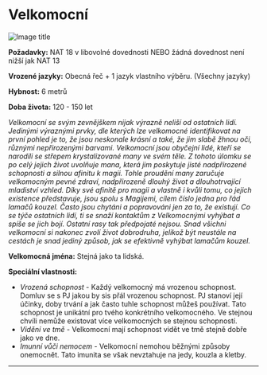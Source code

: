 # Velkomocní

![Image title](/assets/NAldir/races/vel.webp)

**Požadavky:** NAT 18 v libovolné dovednosti NEBO žádná dovednost není nižší jak NAT 13  

**Vrozené jazyky:** Obecná řeč + 1 jazyk vlastního výběru. (Všechny jazyky) 

**Hybnost:** 6 metrů 

**Doba života:** 120 - 150 let

*Velkomocní se svým zevnějškem nijak výrazně neliší od ostatních lidí. Jedinými výraznými prvky, dle kterých lze velkomocné identifikovat na první pohled je to, že jsou neskonale krásní a také, že jim slabě žhnou oči, různými nepřirozenými barvami. Velkomocní jsou obyčejní lidé, kteří se narodili se střepem krystalizované many ve svém těle. Z tohoto úlomku se po celý jejich život uvolňuje mana, která jim poskytuje jisté nadpřirozené schopnosti a silnou afinitu k magii. Tohle proudění many zaručuje velkomocným pevné zdraví, nadpřirozeně dlouhý život a dlouhotrvající mladiství vzhled. Díky své afinitě pro magii a vlastně i kvůli tomu, co jejich existence představuje, jsou spolu s Magijemi, cílem číslo jedna pro řád lamačů kouzel. Často jsou chytáni a popravováni jen za to, že existují. Co se týče ostatních lidí, ti se snaží kontaktům z Velkomocnými vyhýbat a spíše se jich bojí. Ostatní rasy tak předpojaté nejsou. Snad všichni velkomocní si nakonec zvolí život dobrodruha, jelikož být neustále na cestách je snad jediný způsob, jak se efektivně vyhýbat lamačům kouzel.*

**Velkomocná jména:** Stejná jako ta lidská.

**Speciální vlastnosti:**

- *Vrozená schopnost* - Každý velkomocný má vrozenou schopnost. Domluv se s PJ jakou by sis přál vrozenou schopnost. PJ stanoví její účinky, doby trvání a jak často tuhle schopnost můžeš používat. Tato schopnost je unikátní pro tvého konkrétního velkomocného. Ve stejnou chvíli nemůže existovat více velkomocných se stejnou schopností. 
- *Vidění ve tmě* - Velkomocní mají schopnost vidět ve tmě stejně dobře jako ve dne.
- *Imunní vůči nemocem* - Velkomocní nemohou běžnými způsoby onemocnět. Tato imunita se však nevztahuje na jedy, kouzla a kletby.

---

